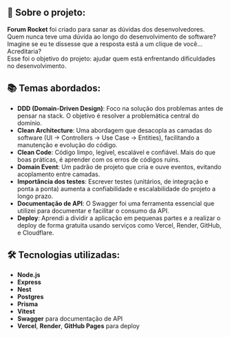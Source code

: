 ## 🚀 Sobre o projeto:

**Forum Rocket** foi criado para sanar as dúvidas dos desenvolvedores.  
Quem nunca teve uma dúvida ao longo do desenvolvimento de software? Imagine se eu te dissesse que a resposta está a um clique de você... Acreditaria?  
Esse foi o objetivo do projeto: ajudar quem está enfrentando dificuldades no desenvolvimento.

## 📚 Temas abordados:

- **DDD (Domain-Driven Design)**: Foco na solução dos problemas antes de pensar na stack. O objetivo é resolver a problemática central do domínio.
- **Clean Architecture**: Uma abordagem que desacopla as camadas do software (UI → Controllers → Use Case → Entities), facilitando a manutenção e evolução do código.
- **Clean Code**: Código limpo, legível, escalável e confiável. Mais do que boas práticas, é aprender com os erros de códigos ruins.
- **Domain Event**: Um padrão de projeto que cria e ouve eventos, evitando acoplamento entre camadas.
- **Importância dos testes**: Escrever testes (unitários, de integração e ponta a ponta) aumenta a confiabilidade e escalabilidade do projeto a longo prazo.
- **Documentação de API**: O Swagger foi uma ferramenta essencial que utilizei para documentar e facilitar o consumo da API.
- **Deploy**: Aprendi a dividir a aplicação em pequenas partes e a realizar o deploy de forma gratuita usando serviços como Vercel, Render, GitHub, e Cloudflare.

## 🛠️ Tecnologias utilizadas:

- **Node.js**
- **Express**
- **Nest**
- **Postgres**
- **Prisma**
- **Vitest**          
- **Swagger** para documentação de API
- **Vercel**, **Render**, **GitHub Pages** para deploy

